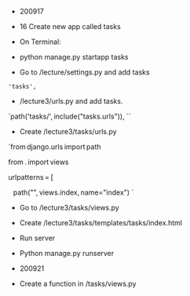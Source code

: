 - 200917 

- 16 Create new app called tasks 

 - On Terminal:  

 - python manage.py startapp tasks 

 - Go to /lecture/settings.py and add tasks 

  `'tasks',` 

 - /lecture3/urls.py and add tasks. 

`path('tasks/', include("tasks.urls")), ``

 - Create /lecture3/tasks/urls.py 

`from django.urls import path 

from . import views 

urlpatterns = [ 

    path("", views.index, name="index") `

 

 - Go to /lecture3/tasks/views.py 

 - Create /lecture3/tasks/templates/tasks/index.html 

-  Run server 

 - Python manage.py runserver 

- 200921 

- Create a function in /tasks/views.py 
